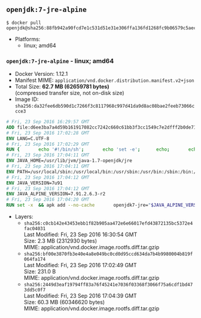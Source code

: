 ## `openjdk:7-jre-alpine`

```console
$ docker pull openjdk@sha256:88fb942a90fcd7e1c531d51e31e306ffa136fd1268fc9b06579c5aecfbee9ffb
```

-	Platforms:
	-	linux; amd64

### `openjdk:7-jre-alpine` - linux; amd64

-	Docker Version: 1.12.1
-	Manifest MIME: `application/vnd.docker.distribution.manifest.v2+json`
-	Total Size: **62.7 MB (62659781 bytes)**  
	(compressed transfer size, not on-disk size)
-	Image ID: `sha256:da32fee6db590d1c7266f3c8117968c997d41da9d8ac08bae2feeb73066ccce3`

```dockerfile
# Fri, 23 Sep 2016 16:29:57 GMT
ADD file:d6ee3ba7a4d59b161917082cc7242c660c61bb3f3cc1549c7e2dfff2b0de7104 in / 
# Fri, 23 Sep 2016 17:02:28 GMT
ENV LANG=C.UTF-8
# Fri, 23 Sep 2016 17:02:29 GMT
RUN { 		echo '#!/bin/sh'; 		echo 'set -e'; 		echo; 		echo 'dirname "$(dirname "$(readlink -f "$(which javac || which java)")")"'; 	} > /usr/local/bin/docker-java-home 	&& chmod +x /usr/local/bin/docker-java-home
# Fri, 23 Sep 2016 17:04:11 GMT
ENV JAVA_HOME=/usr/lib/jvm/java-1.7-openjdk/jre
# Fri, 23 Sep 2016 17:04:11 GMT
ENV PATH=/usr/local/sbin:/usr/local/bin:/usr/sbin:/usr/bin:/sbin:/bin:/usr/lib/jvm/java-1.7-openjdk/jre/bin:/usr/lib/jvm/java-1.7-openjdk/bin
# Fri, 23 Sep 2016 17:04:12 GMT
ENV JAVA_VERSION=7u91
# Fri, 23 Sep 2016 17:04:12 GMT
ENV JAVA_ALPINE_VERSION=7.91.2.6.3-r2
# Fri, 23 Sep 2016 17:04:20 GMT
RUN set -x 	&& apk add --no-cache 		openjdk7-jre="$JAVA_ALPINE_VERSION" 	&& [ "$JAVA_HOME" = "$(docker-java-home)" ]
```

-	Layers:
	-	`sha256:c0cb142e43453ebb1f82b905aa472e6e66017efd43872135bc5372e4fac04031`  
		Last Modified: Fri, 23 Sep 2016 16:30:54 GMT  
		Size: 2.3 MB (2312930 bytes)  
		MIME: application/vnd.docker.image.rootfs.diff.tar.gzip
	-	`sha256:bf00e3870fb3e40e4a8e049bc0cd0d95ccd634da7b4b9980004b819f064fa174`  
		Last Modified: Fri, 23 Sep 2016 17:02:49 GMT  
		Size: 231.0 B  
		MIME: application/vnd.docker.image.rootfs.diff.tar.gzip
	-	`sha256:2449d3eaf19794ff83a76f45241e7036f03368f3066f75a6cdf1bd473dd5c0f7`  
		Last Modified: Fri, 23 Sep 2016 17:04:39 GMT  
		Size: 60.3 MB (60346620 bytes)  
		MIME: application/vnd.docker.image.rootfs.diff.tar.gzip
